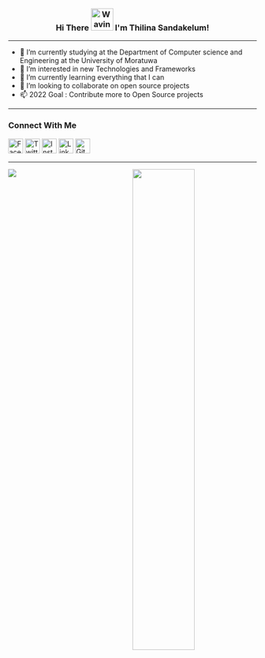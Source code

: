 <h3 align="center">
    Hi There
    <img src="https://raw.githubusercontent.com/nixin72/nixin72/master/wave.gif" 
         alt="Waving hand animated gif"
         height="45"
         width="45" />
    I'm Thilina Sandakelum!
</h3>


---

- 🎒 I’m currently studying at the Department of Computer science and Engineering at the University of Moratuwa
- 📡 I’m interested in new Technologies and Frameworks
- 🌱 I’m currently learning everything that I can
- 💞️ I’m looking to collaborate on open source projects
- 📫 2022 Goal : Contribute more to Open Source projects

---

### Connect With Me

<a href="https://www.facebook.com/profile.php?id=100083074358299" target="_blank"><img src="https://raw.githubusercontent.com/nakulbhati/nakulbhati/master/contain/fb.png" alt="Facebook" width="30"></a>
<a href="https://twitter.com/Thilina_S_WAK" target="_blank"><img src="https://raw.githubusercontent.com/nakulbhati/nakulbhati/master/contain/tw.png" alt="Twitter" width="30"></a>
<a href="https://www.instagram.com/thilina_s_wanniarachchi/" target="_blank"><img src="https://raw.githubusercontent.com/nakulbhati/nakulbhati/master/contain/ig.png" alt="Instagram" width="30"></a>
<a href="https://www.linkedin.com/in/thilina-s-wanniarachchi-50441b21a/" target="_blank"><img src="https://raw.githubusercontent.com/nakulbhati/nakulbhati/master/contain/in.png" alt="LinkedIn" width="30"></a>
<a href="https://github.com/thilinawaks1999/thilinawaks1999" target="_blank"><img src="https://raw.githubusercontent.com/nakulbhati/nakulbhati/master/contain/git.png" alt="GitHub" width="30"></a>

---

<p align="left"><img width="50%" src="https://github-readme-stats.vercel.app/api?username=thilinawaks1999&show_icons=true&theme=monokai&count_private=true" <p align="right"><img src="https://github-readme-stats.vercel.app/api/top-langs/?username=thilinawaks1999&theme=merko&layout=compact&hide_langs_below=1" /></p>
